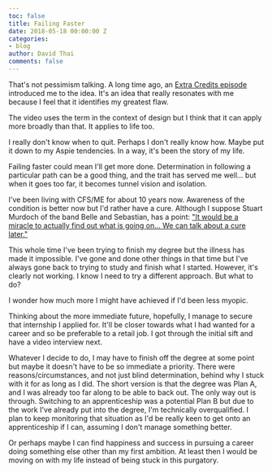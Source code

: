```yaml
---
toc: false
title: Failing Faster
date: 2018-05-18 00:00:00 Z
categories:
- blog
author: David Thai
comments: false
---
```


That's not pessimism talking. A long time ago, an [Extra Credits episode](https://www.youtube.com/watch?v=rDjrOaoHz9s) introduced me to the idea. It's an idea that really resonates with me because I feel that it identifies my greatest flaw.

The video uses the term in the context of design but I think that it can apply more broadly than that. It applies to life too.

I really don't know when to quit. Perhaps I don't really know how. Maybe put it down to my Aspie tendencies. In a way, it's been the story of my life.

Failing faster could mean I'll get more done. Determination in following a particular path can be a good thing, and the trait has served me well... but when it goes too far, it becomes tunnel vision and isolation.

I've been living with CFS/ME for about 10 years now. Awareness of the condition is better now but I'd rather have a cure. Although I suppose Stuart Murdoch of the band Belle and Sebastian, has a point: ["It would be a miracle to actually find out what is going on... We can talk about a cure later."](http://www.bbc.co.uk/news/uk-scotland-44085954)

This whole time I've been trying to finish my degree but the illness has made it impossible. I've gone and done other things in that time but I've always gone back to trying to study and finish what I started. However, it's clearly not working. I know I need to try a different approach. But what to do?

I wonder how much more I might have achieved if I'd been less myopic.

Thinking about the more immediate future, hopefully, I manage to secure that internship I applied for. It'll be closer towards what I had wanted for a career and so be preferable to a retail job. I got through the initial sift and have a video interview next.

Whatever I decide to do, I may have to finish off the degree at some point but maybe it doesn't have to be so immediate a priority. There were reasons/circumstances, and not just blind determination, behind why I stuck with it for as long as I did. The short version is that the degree was Plan A, and I was already too far along to be able to back out. The only way out is through. Switching to an apprenticeship was a potential Plan B but due to the work I've already put into the degree, I'm technically overqualified. I plan to keep monitoring that situation as I'd be really keen to get onto an apprenticeship if I can, assuming I don't manage something better.

Or perhaps maybe I can find happiness and success in pursuing a career doing something else other than my first ambition. At least then I would be moving on with my life instead of being stuck in this purgatory.